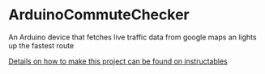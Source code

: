 # ArduinoCommuteChecker
An Arduino device that fetches live traffic data from google maps an lights up the fastest route

[Details on how to make this project can be found on instructables](https://www.instructables.com/id/Arduino-Commute-Checker/)

